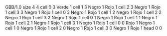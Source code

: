<gs-board without-header> GBB/1.0
size 4 4
cell 0 3 Verde 1 
cell 1 3 Negro 1 Rojo 1 
cell 2 3 Negro 1 Rojo 1 
cell 3 3 Negro 1 Rojo 1 
cell 0 2 Negro 1 Rojo 1 
cell 1 2 Negro 1 Rojo 1 
cell 2 2 Negro 1 Rojo 1 
cell 3 2 Negro 1 Rojo 1 
cell 0 1 Negro 1 Rojo 1 
cell 1 1 Negro 1 Rojo 1 
cell 2 1 Negro 1 Rojo 1 
cell 3 1 Negro 1 Rojo 1 
cell 0 0 Rojo 1 Negro 1 
cell 1 0 Negro 1 Rojo 1 
cell 2 0 Negro 1 Rojo 1 
cell 3 0 Negro 1 Rojo 1 
head 0 0 </gs-board>